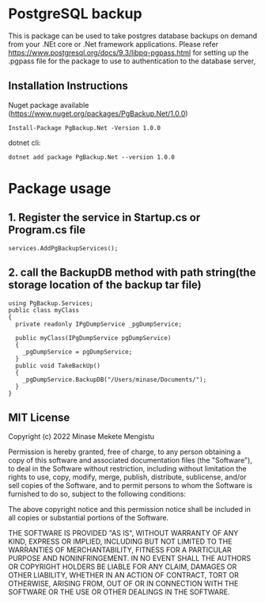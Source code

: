
# PostgreSQL backup

This is package can be used to take postgres database backups on demand from your .NEt core or .Net framework applications.
Please refer https://www.postgresql.org/docs/9.3/libpq-pgpass.html for setting up the .pgpass file for the package to use to authentication to the database server, 

## Installation Instructions
Nuget package available (https://www.nuget.org/packages/PgBackup.Net/1.0.0)
```
Install-Package PgBackup.Net -Version 1.0.0
```
dotnet cli:
```
dotnet add package PgBackup.Net --version 1.0.0
```
# Package usage
## 1. Register the service in Startup.cs or Program.cs file
```
services.AddPgBackupServices();
```
## 2. call the BackupDB method with path string(the storage location of the backup tar file) 
```
using PgBackup.Services;
public class myClass
{
  private readonly IPgDumpService _pgDumpService;
  
  public myClass(IPgDumpService pgDumpService)
  {
    _pgDumpService = pgDumpService;
  }
  public void TakeBackUp()
  {
    _pgDumpService.BackupDB("/Users/minase/Documents/");
  }
}
```

## MIT License

Copyright (c) 2022 Minase Mekete Mengistu

Permission is hereby granted, free of charge, to any person obtaining a copy of this software and associated documentation files (the "Software"), to deal in the Software without restriction, including without limitation the rights to use, copy, modify, merge, publish, distribute, sublicense, and/or sell copies of the Software, and to permit persons to whom the Software is furnished to do so, subject to the following conditions:

The above copyright notice and this permission notice shall be included in all copies or substantial portions of the Software.

THE SOFTWARE IS PROVIDED "AS IS", WITHOUT WARRANTY OF ANY KIND, EXPRESS OR IMPLIED, INCLUDING BUT NOT LIMITED TO THE WARRANTIES OF MERCHANTABILITY, FITNESS FOR A PARTICULAR PURPOSE AND NONINFRINGEMENT. IN NO EVENT SHALL THE AUTHORS OR COPYRIGHT HOLDERS BE LIABLE FOR ANY CLAIM, DAMAGES OR OTHER LIABILITY, WHETHER IN AN ACTION OF CONTRACT, TORT OR OTHERWISE, ARISING FROM, OUT OF OR IN CONNECTION WITH THE SOFTWARE OR THE USE OR OTHER DEALINGS IN THE SOFTWARE.

